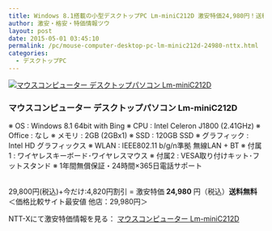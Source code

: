 ```yaml
---
title: Windows 8.1搭載の小型デスクトップPC Lm-miniC212D 激安特価24,980円！送料無料！
author: 激安・格安・特価情報ツウ
layout: post
date: 2015-05-01 03:45:10
permalink: /pc/mouse-computer-desktop-pc-lm-minic212d-24980-nttx.html
categories:
  - デスクトップPC
---
```

<div class="img-bg2 img_L">
  <a href="http://px.a8.net/svt/ejp?a8mat=ZYP6S+8IMA3E+S1Q+BWGDT&#038;a8ejpredirect=http://nttxstore.jp/_II_M714988477" target="_blank"><img border="0" alt="マウスコンピューター デスクトップパソコン Lm-miniC212D" src="http://image.nttxstore.jp/l2_images/M/M7/M714988477.jpg" data-recalc-dims="1" /></a>
</div>

### マウスコンピューター デスクトップパソコン Lm-miniC212D
<!--more-->

※ OS : Windows 8.1 64bit with Bing
※ CPU : Intel Celeron J1800 (2.41GHz)
※ Office : なし
※ メモリ : 2GB (2GBx1)
※ SSD : 120GB SSD
※ グラフィック : Intel HD グラフィックス
※ WLAN : IEEE802.11 b/g/n準拠 無線LAN + BT
※ 付属1 : ワイヤレスキーボード･ワイヤレスマウス
※ 付属2 : VESA取り付けキット･フットスタンド
※ 1年間無償保証・24時間×365日電話サポート

<br clear="all" />29,800円(税込)+今だけ:4,820円割引 = 激安特価 <span class="tokka-price"><strong>24,980</strong></span> 円（税込）**送料無料**
＜価格比較サイト最安値 他店：29,980円＞

NTT-Xにて激安特価情報を見る： <a href="http://px.a8.net/svt/ejp?a8mat=ZYP6S+8IMA3E+S1Q+BWGDT&#038;a8ejpredirect=http://nttxstore.jp/_II_M714988477" target="_blank"><span class="fs150p">マウスコンピューター Lm-miniC212D</span></a>